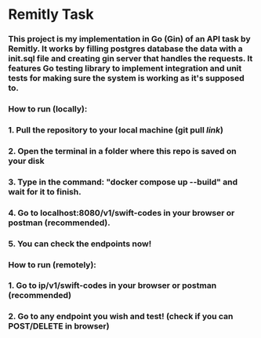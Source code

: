 # Remitly Task

### This project is my implementation in Go (Gin) of an API task by Remitly. It works by filling postgres database the data with a init.sql file and creating gin server that handles the requests. It features Go testing library to implement integration and unit tests for making sure the system is working as it's supposed to.

### How to run (locally):
### 1. Pull the repository to your local machine (git pull *link*)
### 2. Open the terminal in a folder where this repo is saved on your disk
### 3. Type in the command: "docker compose up --build" and wait for it to finish.
### 4. Go to localhost:8080/v1/swift-codes in your browser or postman (recommended).
### 5. You can check the endpoints now!


### How to run (remotely):
### 1. Go to ip/v1/swift-codes in your browser or postman (recommended)
### 2. Go to any endpoint you wish and test! (check if you can POST/DELETE in browser)